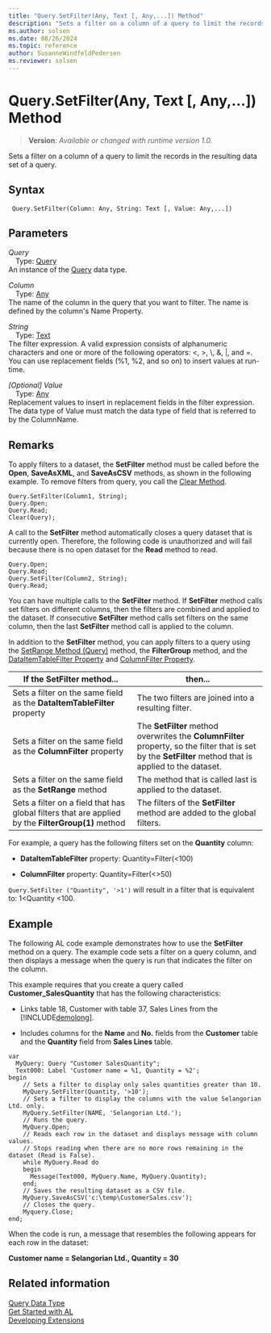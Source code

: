 ```yaml
---
title: "Query.SetFilter(Any, Text [, Any,...]) Method"
description: "Sets a filter on a column of a query to limit the records in the resulting data set of a query."
ms.author: solsen
ms.date: 08/26/2024
ms.topic: reference
author: SusanneWindfeldPedersen
ms.reviewer: solsen
---
```

[//]: # (START>DO_NOT_EDIT)
[//]: # (IMPORTANT:Do not edit any of the content between here and the END>DO_NOT_EDIT.)
[//]: # (Any modifications should be made in the .xml files in the ModernDev repo.)
# Query.SetFilter(Any, Text [, Any,...]) Method
> **Version**: _Available or changed with runtime version 1.0._

Sets a filter on a column of a query to limit the records in the resulting data set of a query.


## Syntax
```AL
 Query.SetFilter(Column: Any, String: Text [, Value: Any,...])
```
## Parameters
*Query*  
&emsp;Type: [Query](query-data-type.md)  
An instance of the [Query](query-data-type.md) data type.  

*Column*  
&emsp;Type: [Any](../any/any-data-type.md)  
The name of the column in the query that you want to filter. The name is defined by the column's Name Property.  

*String*  
&emsp;Type: [Text](../text/text-data-type.md)  
The filter expression. A valid expression consists of alphanumeric characters and one or more of the following operators: \<, \>, \\, &, &#124;, and =. You can use replacement fields (%1, %2, and so on) to insert values at run-time.  

*[Optional] Value*  
&emsp;Type: [Any](../any/any-data-type.md)  
Replacement values to insert in replacement fields in the filter expression. The data type of Value must match the data type of field that is referred to by the ColumnName.  



[//]: # (IMPORTANT: END>DO_NOT_EDIT)

## Remarks  
 To apply filters to a dataset, the **SetFilter** method must be called before the **Open**, **SaveAsXML**, and **SaveAsCSV** methods, as shown in the following example. To remove filters from query, you call the [Clear Method](../library.md).  
  
```al
Query.SetFilter(Column1, String);  
Query.Open;  
Query.Read;  
Clear(Query);  
```  
  
 A call to the **SetFilter** method automatically closes a query dataset that is currently open. Therefore, the following code is unauthorized and will fail because there is no open dataset for the **Read** method to read.  
  
```al
Query.Open;  
Query.Read;  
Query.SetFilter(Column2, String);  
Query.Read;  
```  
  
 You can have multiple calls to the **SetFilter** method. If **SetFilter** method calls set filters on different columns, then the filters are combined and applied to the dataset. If consecutive **SetFilter** method calls set filters on the same column, then the last **SetFilter** method call is applied to the column.  
  
 In addition to the **SetFilter** method, you can apply filters to a query using the [SetRange Method \(Query\)](../library.md) method, the **FilterGroup** method, and the [DataItemTableFilter Property](/dynamics365/business-central/dev-itpro/developer/properties/devenv-dataitemtablefilter-property) and [ColumnFilter Property](../../properties/devenv-columnfilter-property.md).  
  
|If the **SetFilter** method...|then...|  
|--------------------------------------|-------------|  
|Sets a filter on the same field as the **DataItemTableFilter** property|The two filters are joined into a resulting filter.|  
|Sets a filter on the same field as the **ColumnFilter** property|The **SetFilter** method overwrites the **ColumnFilter** property, so the filter that is set by the **SetFilter** method that is applied to the dataset.|  
|Sets a filter on the same field as the **SetRange** method|The method that is called last is applied to the dataset.|  
|Sets a filter on a field that has global filters that are applied by the **FilterGroup\(1\)** method|The filters of the **SetFilter** method are added to the global filters.|  
  
 For example, a query has the following filters set on the **Quantity** column:  
  
-   **DataItemTableFilter** property: Quantity=Filter\(\<100\)  
  
-   **ColumnFilter** property: Quantity=Filter\(\<>50\)  
  
 `Query.SetFilter ("Quantity", '>1')` will result in a filter that is equivalent to: 1\<Quantity \<100.  
  
 <!--Links For more information about how to set filters in Query Designer, see [Understanding Query Filters](Understanding-Query-Filters.md).-->  
  
## Example  
 The following AL code example demonstrates how to use the **SetFilter** method on a query. The example code sets a filter on a query column, and then displays a message when the query is run that indicates the filter on the column.  
  
 This example requires that you create a query called **Customer\_SalesQuantity** that has the following characteristics:  
  
  -   Links table 18, Customer with table 37, Sales Lines from the [!INCLUDE[demolong](../../includes/demolong_md.md)].  

  -   Includes columns for the **Name** and **No.** fields from the **Customer** table and the **Quantity** field from **Sales Lines** table.  

        <!--NAV For step-by-step instructions for creating this query, see [Walkthrough: Creating a Query to Link Two Tables](Walkthrough--Creating-a-Query-to-Link-Two-Tables.md).-->  
  
```al
var
  MyQuery: Query "Customer SalesQuantity";
  Text000: Label 'Customer name = %1, Quantity = %2';
begin
    // Sets a filter to display only sales quantities greater than 10.  
    MyQuery.SetFilter(Quantity, '>10');  
    // Sets a filter to display the columns with the value Selangorian Ltd. only.  
    MyQuery.SetFilter(NAME, 'Selangorian Ltd.');  
    // Runs the query.  
    MyQuery.Open;  
    // Reads each row in the dataset and displays message with column values.  
    // Stops reading when there are no more rows remaining in the dataset (Read is False).  
    while MyQuery.Read do  
    begin  
      Message(Text000, MyQuery.Name, MyQuery.Quantity);  
    end;   
    // Saves the resulting dataset as a CSV file.  
    MyQuery.SaveAsCSV('c:\temp\CustomerSales.csv');  
    // Closes the query.  
    Myquery.Close; 
end;
```  
  
 When the code is run, a message that resembles the following appears for each row in the dataset:  
  
 **Customer name = Selangorian Ltd., Quantity = 30**

## Related information
[Query Data Type](query-data-type.md)  
[Get Started with AL](../../devenv-get-started.md)  
[Developing Extensions](../../devenv-dev-overview.md)
